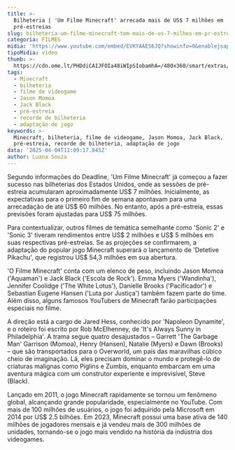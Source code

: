 ```yaml
---
title: >-
  Bilheteria | 'Um Filme Minecraft' arrecada mais de US$ 7 milhões em
  pré-estreias
slug: bilheteria-um-filme-minecraft-tem-mais-de-us-7-milhes-em-pr-estreias
categoria: FILMES
midia: 'https://www.youtube.com/embed/EVKYAAES6JQ?showinfo=0&enablejsapi=1'
tipoMidia: video
thumb: >-
  https://cdn.ome.lt/PHDdiCAIJFOIa48iWIpSIobamhA=/480x360/smart/extras/conteudos/01_xkbPbLN.jpg
tags:
  - Minecraft
  - bilheteria
  - filme de videogame
  - Jason Momoa
  - Jack Black
  - pré-estreia
  - recorde de bilheteria
  - adaptação de jogo
keywords: >-
  Minecraft, bilheteria, filme de videogame, Jason Momoa, Jack Black,
  pré-estreia, recorde de bilheteria, adaptação de jogo
data: '2025-04-04T11:09:17.845Z'
author: Luana Souza
---
```


Segundo informações do Deadline, 'Um Filme Minecraft' já começou a fazer sucesso nas bilheterias dos Estados Unidos, onde as sessões de pré-estreia acumularam aproximadamente US$ 7 milhões. Inicialmente, as expectativas para o primeiro fim de semana apontavam para uma arrecadação de até US$ 60 milhões. No entanto, após a pré-estreia, essas previsões foram ajustadas para US$ 75 milhões.

Para contextualizar, outros filmes de temática semelhante como 'Sonic 2' e 'Sonic 3' tiveram rendimentos entre US$ 2 milhões e US$ 5 milhões em suas respectivas pré-estreias. Se as projeções se confirmarem, a adaptação do popular jogo Minecraft superará o lançamento de 'Detetive Pikachu', que registrou US$ 54,3 milhões em sua abertura.

'O Filme Minecraft' conta com um elenco de peso, incluindo Jason Momoa ('Aquaman') e Jack Black ('Escola de Rock'). Emma Myers ('Wandinha'), Jennifer Coolidge ('The White Lotus'), Danielle Brooks ('Pacificador') e Sebastian Eugene Hansen ('Luta por Justiça') também fazem parte do time. Além disso, alguns famosos YouTubers de Minecraft farão participações especiais no filme.

A direção está a cargo de Jared Hess, conhecido por 'Napoleon Dynamite', e o roteiro foi escrito por Rob McElhenney, de 'It's Always Sunny in Philadelphia'. A trama segue quatro desajustados – Garrett 'The Garbage Man' Garrison (Momoa), Henry (Hansen), Natalie (Myers) e Dawn (Brooks) – que são transportados para o Overworld, um país das maravilhas cúbico cheio de imaginação. Lá, eles precisam dominar o mundo e protegê-lo de criaturas malignas como Piglins e Zumbis, enquanto embarcam em uma aventura mágica com um construtor experiente e imprevisível, Steve (Black).

Lançado em 2011, o jogo Minecraft rapidamente se tornou um fenômeno global, alcançando grande popularidade, especialmente no YouTube. Com mais de 100 milhões de usuários, o jogo foi adquirido pela Microsoft em 2014 por US$ 2.5 bilhões. Em 2023, Minecraft possui uma base ativa de 140 milhões de jogadores mensais e já vendeu mais de 300 milhões de unidades, tornando-se o jogo mais vendido na história da indústria dos videogames.
